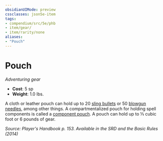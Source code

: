 ```yaml
---
obsidianUIMode: preview
cssclasses: json5e-item
tags:
- compendium/src/5e/phb
- item/gear/
- item/rarity/none
aliases: 
- "Pouch"
---
```

# Pouch
*Adventuring gear*  

- **Cost**: 5 sp
- **Weight**: 1.0 lbs.

A cloth or leather pouch can hold up to 20 [sling bullets](2-Mechanics/CLI/items/sling-bullet.md) or 50 [blowgun needles](2-Mechanics/CLI/items/blowgun-needle.md), among other things. A compartmentalized pouch for holding spell components is called a [component pouch](2-Mechanics/CLI/items/component-pouch.md). A pouch can hold up to ⅕ cubic foot or 6 pounds of gear.

*Source: Player's Handbook p. 153. Available in the <span title='Systems Reference Document (5.1)'>SRD</span> and the Basic Rules (2014)*